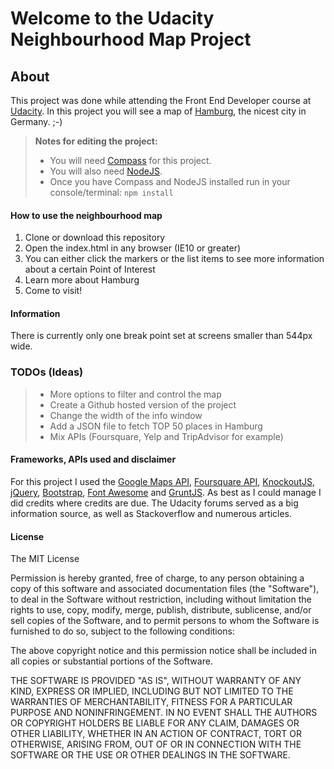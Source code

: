 Welcome to the Udacity Neighbourhood Map Project
===================

About
-------------

This project was done while attending the Front End Developer course at [Udacity](http://www.udacity.com). In this project you will see a map of [Hamburg](https://en.wikipedia.org/wiki/Hamburg), the nicest city in Germany. ;-)

> **Notes for editing the project:**
> - You will need [Compass](http://compass-style.org/install/) for this project.
> - You will also need [NodeJS](https://nodejs.org).
> - Once you have Compass and NodeJS installed run in your console/terminal:
> `npm install`

#### How to use the neighbourhood map

 1. Clone or download this repository
 2. Open the index.html in any browser (IE10 or greater)
 3. You can either click the markers or the list items to see more information about a certain Point of Interest
 4. Learn more about Hamburg
 5. Come to visit!

#### Information

There is currently only one break point set at screens smaller than 544px wide.

### TODOs (Ideas)
> - More options to filter and control the map
> - Create a Github hosted version of the project
> - Change the width of the info window
> - Add a JSON file to fetch TOP 50 places in Hamburg
> - Mix APIs (Foursquare, Yelp and TripAdvisor for example)

#### Frameworks, APIs used and disclaimer

For this project I used the [Google Maps API](https://developers.google.com/maps/), [Foursquare API](https://developer.foursquare.com/), [KnockoutJS](http://knockoutjs.com/), [jQuery](https://jquery.com/), [Bootstrap](http://getbootstrap.com/), [Font Awesome](http://fontawesome.io/) and [GruntJS](http://gruntjs.com).
As best as I could manage I did credits where credits are due. The Udacity forums served as a big information source, as well as Stackoverflow and numerous articles.

#### License
The MIT License

Permission is hereby granted, free of charge, to any person obtaining a copy
of this software and associated documentation files (the "Software"), to deal
in the Software without restriction, including without limitation the rights
to use, copy, modify, merge, publish, distribute, sublicense, and/or sell
copies of the Software, and to permit persons to whom the Software is
furnished to do so, subject to the following conditions:

The above copyright notice and this permission notice shall be included in
all copies or substantial portions of the Software.

THE SOFTWARE IS PROVIDED "AS IS", WITHOUT WARRANTY OF ANY KIND, EXPRESS OR
IMPLIED, INCLUDING BUT NOT LIMITED TO THE WARRANTIES OF MERCHANTABILITY,
FITNESS FOR A PARTICULAR PURPOSE AND NONINFRINGEMENT. IN NO EVENT SHALL THE
AUTHORS OR COPYRIGHT HOLDERS BE LIABLE FOR ANY CLAIM, DAMAGES OR OTHER
LIABILITY, WHETHER IN AN ACTION OF CONTRACT, TORT OR OTHERWISE, ARISING FROM,
OUT OF OR IN CONNECTION WITH THE SOFTWARE OR THE USE OR OTHER DEALINGS IN
THE SOFTWARE.
